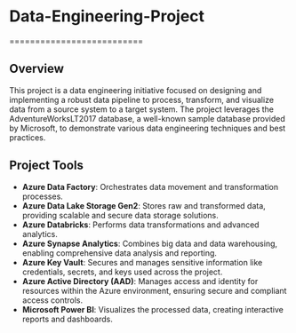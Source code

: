 # Data-Engineering-Project
==========================

## Overview
This project is a data engineering initiative focused on designing and implementing a robust data pipeline to process, transform, and visualize data from a source system to a target system. The project leverages the AdventureWorksLT2017 database, a well-known sample database provided by Microsoft, to demonstrate various data engineering techniques and best practices.

## Project Tools
- **Azure Data Factory**: Orchestrates data movement and transformation processes.
- **Azure Data Lake Storage Gen2**: Stores raw and transformed data, providing scalable and secure data storage solutions.
- **Azure Databricks**: Performs data transformations and advanced analytics.
- **Azure Synapse Analytics**: Combines big data and data warehousing, enabling comprehensive data analysis and reporting.
- **Azure Key Vault**: Secures and manages sensitive information like credentials, secrets, and keys used across the project.
- **Azure Active Directory (AAD)**: Manages access and identity for resources within the Azure environment, ensuring secure and compliant access controls.
- **Microsoft Power BI**: Visualizes the processed data, creating interactive reports and dashboards.
